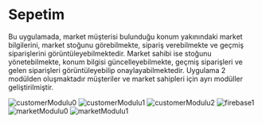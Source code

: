 # Sepetim

  Bu uygulamada, market müşterisi bulunduğu konum yakınındaki market bilgilerini,  market stoğunu görebilmekte, sipariş verebilmekte ve 
geçmiş siparişlerini görüntüleyebilmektedir. Market sahibi ise stoğunu yönetebilmekte, konum bilgisi güncelleyebilmekte, 
geçmiş siparişleri ve gelen siparişleri görüntüleyebilip onaylayabilmektedir.
  Uygulama 2 modülden oluşmaktadır müşteriler ve market sahipleri için ayrı modüller geliştirilmiştir.

![customerModulu0](https://github.com/Njlcyln/MarketSepetim/assets/136991567/24ebfe40-1cdc-426d-a99e-c1316b5740b8)
![customerModulu1](https://github.com/Njlcyln/MarketSepetim/assets/136991567/4d2bbb98-9c47-46dd-981d-48784ee3573d)
![customerModulu2](https://github.com/Njlcyln/MarketSepetim/assets/136991567/27ad16ff-52f2-4ceb-b9a1-ae08a663f2e1)
![firebase1](https://github.com/Njlcyln/MarketSepetim/assets/136991567/127660b3-e59a-4509-9f1e-32aa01900fb3)
![marketModulu0](https://github.com/Njlcyln/MarketSepetim/assets/136991567/1137153a-2388-4966-9a5f-2c3ba2b097e5)
![marketModulu1](https://github.com/Njlcyln/MarketSepetim/assets/136991567/f3d1f122-75e9-4027-a8a1-f2d6d5820de6)
